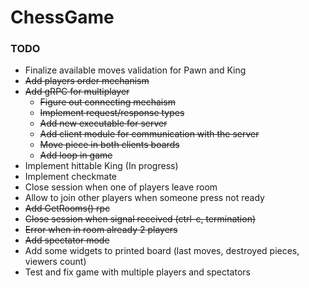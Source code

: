 # ChessGame
### TODO
- Finalize available moves validation for Pawn and King
- ~~Add players order mechanism~~
- ~~Add gRPC for multiplayer~~
  - ~~Figure out connecting mechaism~~
  - ~~Implement request/response types~~
  - ~~Add new executable for server~~
  - ~~Add client module for communication with the server~~
  - ~~Move piece in both clients boards~~
  - ~~Add loop in game~~
- Implement hittable King (In progress)
- Implement checkmate
- Close session when one of players leave room
- Allow to join other players when someone press not ready
- ~~Add GetRooms() rpc~~
- ~~Close session when signal received (ctrl-c, termination)~~
- ~~Error when in room already 2 players~~
- ~~Add spectator mode~~
- Add some widgets to printed board (last moves, destroyed pieces, viewers count)
- Test and fix game with multiple players and spectators
